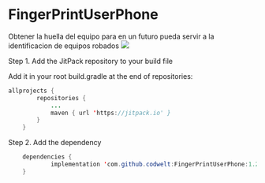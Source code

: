 # FingerPrintUserPhone
Obtener la huella del equipo para en un futuro pueda servir a la identificacion de equipos robados
[![](https://jitpack.io/v/codwelt/FingerPrintUserPhone.svg)](https://jitpack.io/#codwelt/FingerPrintUserPhone)

Step 1. Add the JitPack repository to your build file


Add it in your root build.gradle at the end of repositories:

```java
allprojects {
		repositories {
			...
			maven { url 'https://jitpack.io' }
		}
	}
```

Step 2. Add the dependency
```java
	dependencies {
	        implementation 'com.github.codwelt:FingerPrintUserPhone:1.2.0'
	}
```